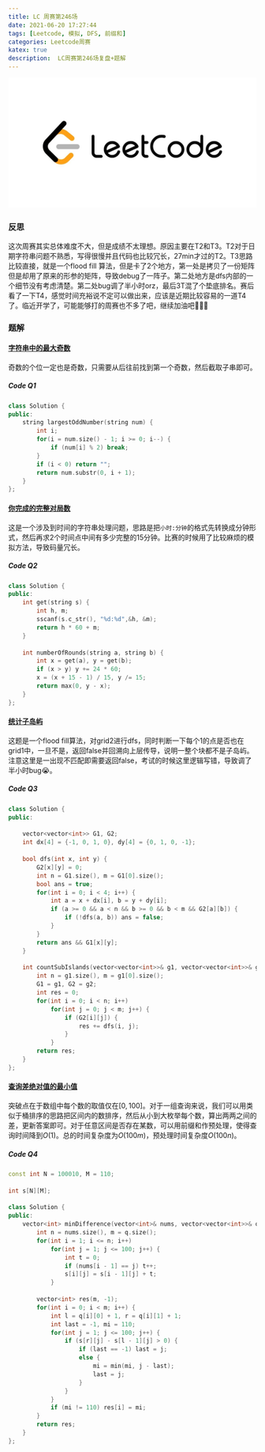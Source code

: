 ```yaml
---
title: LC 周赛第246场
date: 2021-06-20 17:27:44
tags: [Leetcode, 模拟, DFS, 前缀和]
categories: Leetcode周赛
katex: true
description:  LC周赛第246场复盘+题解
---
```


![LC](/images/Leetcode.jpg)

<!--more-->

### **反思**

这次周赛其实总体难度不大，但是成绩不太理想。原因主要在T2和T3。T2对于日期字符串问题不熟悉，写得很慢并且代码也比较冗长，27min才过的T2。T3思路比较直接，就是一个flood fill 算法，但是卡了2个地方，第一处是拷贝了一份矩阵但是却用了原来的形参的矩阵，导致debug了一阵子。第二处地方是dfs内部的一个细节没有考虑清楚。第二处bug调了半小时orz，最后3T混了个垫底排名。赛后看了一下T4，感觉时间充裕说不定可以做出来，应该是近期比较容易的一道T4了。临近开学了，可能能够打的周赛也不多了吧，继续加油吧💪💪💪

### **题解**

#### [字符串中的最大奇数](https://leetcode-cn.com/problems/largest-odd-number-in-string/)

奇数的个位一定也是奇数，只需要从后往前找到第一个奇数，然后截取子串即可。

##### **Code Q1**
```cpp
class Solution {
public:
    string largestOddNumber(string num) {
        int i;
        for(i = num.size() - 1; i >= 0; i--) {
            if (num[i] % 2) break;
        }
        if (i < 0) return "";
        return num.substr(0, i + 1);
    }
};
```

#### [你完成的完整对局数](https://leetcode-cn.com/problems/the-number-of-full-rounds-you-have-played/)

这是一个涉及到时间的字符串处理问题，思路是把`小时:分钟`的格式先转换成分钟形式，然后再求2个时间点中间有多少完整的15分钟。比赛的时候用了比较麻烦的模拟方法，导致码量冗长。


##### **Code Q2**
```cpp
class Solution {
public:
    int get(string s) {
        int h, m;
        sscanf(s.c_str(), "%d:%d",&h, &m);
        return h * 60 + m;
    }

    int numberOfRounds(string a, string b) {
        int x = get(a), y = get(b);
        if (x > y) y += 24 * 60;
        x = (x + 15 - 1) / 15, y /= 15;
        return max(0, y - x);
    }
};
```


#### [统计子岛屿](https://leetcode-cn.com/problems/count-sub-islands/)

这题是一个flood fill算法，对grid2进行dfs，同时判断一下每个1的点是否也在grid1中，一旦不是，返回false并回溯向上层传导，说明一整个块都不是子岛屿。注意这里是一出现不匹配即需要返回false，考试的时候这里逻辑写错，导致调了半小时bug😭。

##### **Code Q3**
```cpp
class Solution {
public:

    vector<vector<int>> G1, G2;
    int dx[4] = {-1, 0, 1, 0}, dy[4] = {0, 1, 0, -1};

    bool dfs(int x, int y) {
        G2[x][y] = 0;
        int n = G1.size(), m = G1[0].size();
        bool ans = true;
        for(int i = 0; i < 4; i++) {
            int a = x + dx[i], b = y + dy[i];
            if (a >= 0 && a < n && b >= 0 && b < m && G2[a][b]) {
                if (!dfs(a, b)) ans = false;
            }
        }
        return ans && G1[x][y];
    }

    int countSubIslands(vector<vector<int>>& g1, vector<vector<int>>& g2) {
        int n = g1.size(), m = g1[0].size();
        G1 = g1, G2 = g2;
        int res = 0;
        for(int i = 0; i < n; i++) 
            for(int j = 0; j < m; j++) {
                if (G2[i][j]) {
                    res += dfs(i, j);
                }
            }
        return res;
    }
};
```

#### [查询差绝对值的最小值](https://leetcode-cn.com/problems/minimum-absolute-difference-queries/)

突破点在于数组中每个数的取值仅在$[0, 100]$。对于一组查询来说，我们可以用类似于桶排序的思路把区间内的数排序，然后从小到大枚举每个数，算出两两之间的差，更新答案即可。对于任意区间是否存在某数，可以用前缀和作预处理，使得查询时间降到$O(1)$。总的时间复杂度为$O(100m)$，预处理时间复杂度$O(100n)$。

##### **Code Q4**
```cpp
const int N = 100010, M = 110;

int s[N][M];

class Solution {
public:
    vector<int> minDifference(vector<int>& nums, vector<vector<int>>& q) {
        int n = nums.size(), m = q.size();
        for(int i = 1; i <= n; i++) 
            for(int j = 1; j <= 100; j++) {
                int t = 0;
                if (nums[i - 1] == j) t++;
                s[i][j] = s[i - 1][j] + t;
            }
        
        vector<int> res(m, -1);
        for(int i = 0; i < m; i++) {
            int l = q[i][0] + 1, r = q[i][1] + 1;
            int last = -1, mi = 110;
            for(int j = 1; j <= 100; j++) {
                if (s[r][j] - s[l - 1][j] > 0) {
                    if (last == -1) last = j;
                    else {
                        mi = min(mi, j - last);
                        last = j;
                    }
                }
            }
            if (mi != 110) res[i] = mi;
        }
        return res;
    }
};
```

